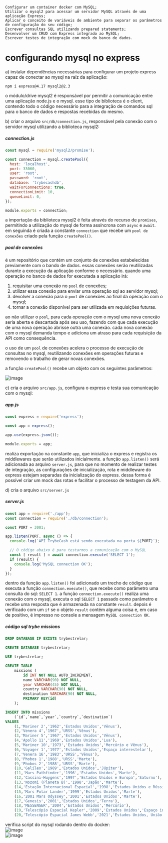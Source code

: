 
    Configurar um container docker com MySQL;
    Utilizar o mysql2 para acessar um servidor MySQL através de uma aplicação Express;
    Aplicar o conceito de variáveis de ambiente para separar os parâmetros de configuração do seu código;
    Escrever consultas SQL utilizando prepared statements;
    Desenvolver um CRUD com Express integrado ao MySQL;
    Escrever testes de integração com mock do banco de dados.

# configurando mysql no express

a) instalar dependências necessárias para configurar um projeto express capaz de conectar ao mysql na raíz da aplicação:
```cli
npm i express@4.17 mysql2@2.3
```
o módulo/drive mysql2 é responsável por permitir a comunicação entre uma aplicação node.js e o mysql.
esse tipo de biblioteca é o client, contendo todo o código necessário para a integração de comandos sql para o banco de dados e respostas recebidas do mesmo.

b) criar o arquivo ```src/db/connection.js```, responsável pela conexão com o servidor mysql utilizando a biblioteca mysql2:
##### connection.js
```js
const mysql = require('mysql2/promise');

const connection = mysql.createPool({
  host: 'localhost',
  port: 33060,
  user: 'root',
  password: 'root',
  database: 'trybecashdb',
  waitForConnections: true,
  connectionLimit: 10,
  queueLimit: 0,
});

module.exports = connection;
```

a importação da biblioteca mysql2 é feita através do recurso de ```promises```, permitindo a utilização do mysql de forma assíncrona com ```async``` e ```await```.
em seguinda é criada a constante ```connection``` que recebe um ```pool de conexões``` criado pela função ```createPool()```. <br />

##### pool de conexões
é um repositório que contém um conjunto de conexões estabelecidas previamente com o bando de dados.
essas conexões serão reutilizadas durante a execução da aplicação conforme o necessário.
quando uma operação no banco de dados for executada a aplicação irá:
1) requisitar uma conexão no ```pool``` de conexões;
2) utilizar essa conexão para enviar uma operação sql ao servidor mysql;
3) devolver a conexão para o ```pool``` de conexões ao final da operação com o mysql;
4) tornar a conexão disponível para ser utilizada em requisições futuras.

ao não utilizar o ```pool```, para cada operação com o mysql uma nova conexão seria aberta e descartada após seu uso, fazendo com que cada execução de uma nova operação abrisse outra uma conexão.
cada nova conexão com o mysql demanda tempo e adiciona um atraso para cada requisição da API como consequência.

o uso de um ```pool``` de conexões acelera o processo de execução de consultas no mysql, reutilizando conexões em operações futuras e removendo o trabalho de gerar novas conexões.

a função ```createPool()``` recebe um objeto com os seguintes parâmetros:

![image](https://user-images.githubusercontent.com/66367744/207408188-4afb9913-e4ed-445e-bd42-9aeebb023f80.png)

c) cria o arquivo ```src/app.js```, configura o express e testa sua comunicação com o mysql:
##### app.js
```js
const express = require('express');

const app = express();

app.use(express.json());

module.exports = app;
```
realiza exportação na constante ```app```, que inicializa o express e registra os middlewares que serão utilizados inicialmente.
a função ```app.listen()``` será adicionada ao arquivo ```server.js```, para que no momento de realizar testes de integração, as configurações de inicialização, rota e middleware do express estejam separadas da inicialização do express. dessa forma é possível criar um mock das rotas e facilitar o processo de testagem da API.

d) cria o arquivo ```src/server.js```
##### server.js
```js
const app = require('./app');
const connection = require('./db/connection');

const PORT = 3001;

app.listen(PORT, async () => {
  console.log(`API TrybeCash está sendo executada na porta ${PORT}`);

  // O código abaixo é para testarmos a comunicação com o MySQL
  const [ result ] = await connection.execute('SELECT 1');
  if (result) {
    console.log('MySQL connection OK');
  }
});
```
dentro da função `app.listen()` foi adicionado um trecho de código que executa a função `connection.execute()`, que recebe como parâmetro uma consulta do sql: `SELECT 1`.
a função `connection.execute()` realiza uma conexão com o mysql, executa o sql `SELECT 1` passado como parâmetro e recebe uma resposta que é armazenada na constante `result`.
depois é verificado com um `if` se o objeto `result` contém alguma coisa e, em caso de positivo, é impresso no console a mensagem `MySQL connection OK`. 

##### código sql trybe missions
```sql
DROP DATABASE IF EXISTS trybestrelar;

CREATE DATABASE trybestrelar;

USE trybestrelar;

CREATE TABLE
    missions (
        id INT NOT NULL AUTO_INCREMENT,
        name VARCHAR(90) NOT NULL,
        year VARCHAR(45) NOT NULL,
        country VARCHAR(90) NOT NULL,
        destination VARCHAR(90) NOT NULL,
        PRIMARY KEY(id)
    );

INSERT INTO missions 
    (`id`,`name`,`year`,`country`,`destination`) 
VALUES 
    (1,'Mariner 2','1962','Estados Unidos','Vênus'),
    (2,'Venera 4','1967','URSS','Vênus'),
    (3,'Mariner 5','1967','Estados Unidos','Vênus'),
    (4,'Apollo 11','1969','Estados Unidos','Lua'),
    (5,'Mariner 10','1973','Estados Unidos','Mercúrio e Vênus'),
    (6,'Voyager 1','1977','Estados Unidos','Espaço interestelar'),
    (7,'Venera 16','1983','URSS','Vênus'),
    (8,'Phobos 1','1988','URSS','Marte'),
    (9,'Phobos 2','1988','URSS','Marte'),
    (10,'Galileo','1989','Estados Unidos','Júpiter'),
    (11,'Mars Pathfinder','1996','Estados Unidos','Marte'),
    (12,'Cassini-Huygens','1997','Estados Unidos e Europa','Saturno'),
    (13,'Nozomi (Planeta B)','1998','Japão','Marte'),
    (14,'Estação Internacional Espacial','1998','Estados Unidos e Rússia','Órbita terrestre'),
    (15,'Mars Polar Lander','1999','Estados Unidos','Marte'),
    (16,'2001 Mars Odyssey','2001','Estados Unidos','Marte'),
    (17,'Genesis','2001','Estados Unidos','Terra'),
    (18,'MESSENGER','2004','Estados Unidos','Mercúrio'),
    (19,'Telescópio Espacial Kepler','2009','Estados Unidos','Espaço interestelar'),
    (20,'Telescópio Espacial James Webb','2021','Estados Unidos, União Europeia e Canadá','Espaço interestelar');
 ```
verifica script do mysql rodando dentro do docker: <br />
![image](https://user-images.githubusercontent.com/66367744/207420516-3b052370-9144-4340-8dbe-2a6cfea313aa.png) <br />
![image](https://user-images.githubusercontent.com/66367744/207420772-4745f0d8-0dc8-4e5a-bc72-b7a69420f584.png)


